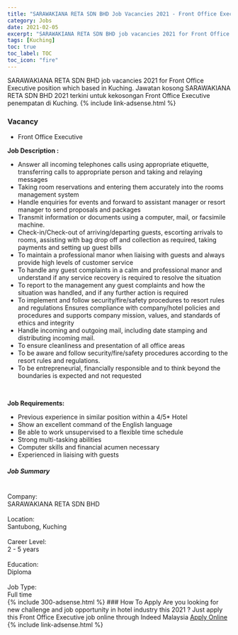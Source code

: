 ```yaml
---
title: "SARAWAKIANA RETA SDN BHD Job Vacancies 2021 - Front Office Executive" 
category: Jobs 
date: 2021-02-05 
excerpt: "SARAWAKIANA RETA SDN BHD job vacancies 2021 for Front Office Executive position which based in Kuching. Jawatan kosong SARAWAKIANA RETA SDN BHD 2021 terkini untuk kekosongan Front Office Executive penempatan di Kuching" 
tags: [Kuching] 
toc: true 
toc_label: TOC 
toc_icon: "fire" 
--- 
```


SARAWAKIANA RETA SDN BHD job vacancies 2021 for Front Office Executive position which based in Kuching. Jawatan kosong SARAWAKIANA RETA SDN BHD 2021 terkini untuk kekosongan Front Office Executive penempatan di Kuching. 
{% include link-adsense.html %} 
### Vacancy 
- Front Office Executive 
<div><div><p><b>Job Description :</b></p>
<ul><li>Answer all incoming telephones calls using appropriate etiquette, transferring calls to appropriate person and taking and relaying messages</li>
<li>Taking room reservations and entering them accurately into the rooms management system</li>
<li>Handle enquiries for events and forward to assistant manager or resort manager to send proposals and packages</li>
<li>Transmit information or documents using a computer, mail, or facsimile machine.</li>
<li>Check-in/Check-out of arriving/departing guests, escorting arrivals to rooms, assisting with bag drop off and collection as required, taking payments and setting up guest bills</li>
<li>To maintain a professional manor when liaising with guests and always provide high levels of customer service</li>
<li>To handle any guest complaints in a calm and professional manor and understand if any service recovery is required to resolve the situation</li>
<li>To report to the management any guest complaints and how the situation was handled, and if any further action is required</li>
<li>To implement and follow security/fire/safety procedures to resort rules and regulations Ensures compliance with company/hotel policies and procedures and supports company mission, values, and standards of ethics and integrity</li>
<li>Handle incoming and outgoing mail, including date stamping and distributing incoming mail.</li>
<li>To ensure cleanliness and presentation of all office areas</li>
<li>To be aware and follow security/fire/safety procedures according to the resort rules and regulations.</li>
<li>To be entrepreneurial, financially responsible and to think beyond the boundaries is expected and not requested</li></ul><br>
<p></p><p><b>Job Requirements:</b></p>
<ul><li>Previous experience in similar position within a 4/5* Hotel</li>
<li>Show an excellent command of the English language</li>
<li>Be able to work unsupervised to a flexible time schedule</li>
<li>Strong multi-tasking abilities</li>
<li>Computer skills and financial acumen necessary</li>
<li>Experienced in liaising with guests</li>
</ul><div><div><div><h5><b>Job Summary</b></h5>
</div><br>
</div><div><div><div>Company:</div><div> SARAWAKIANA RETA SDN BHD</div>
</div><br>
<div><div>Location:</div><div> Santubong, Kuching</div>
</div><br>
<div><div>Career Level:</div><div> 2 - 5 years
</div></div><br>
<div><div>Education:</div><div> Diploma
</div></div><br>
<div><div>Job Type:</div><div> Full time</div></div></div></div></div><div></div></div> 
{% include 300-adsense.html %} 
### How To Apply 
Are you looking for new challenge and job opportunity in hotel industry this 2021 ?
Just apply this Front Office Executive job online through Indeed Malaysia 
<a href="https://malaysia.indeed.com/viewjob?jk=58e548792809641e" class="btn btn--info" target="_blank" rel="nofollow noopenner">Apply Online</a> 
{% include link-adsense.html %} 